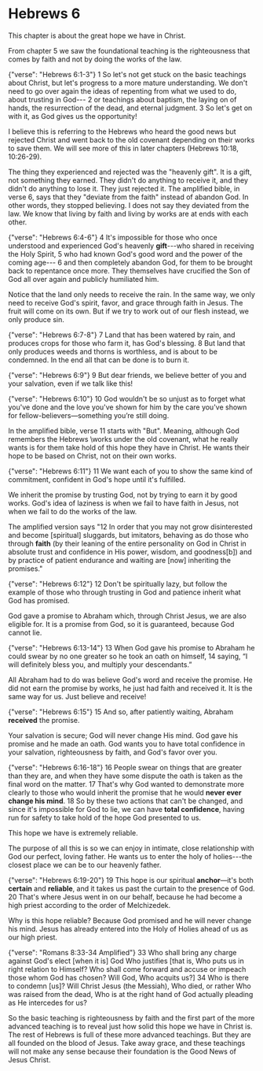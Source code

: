 Hebrews 6
========================================================================

This chapter is about the great hope we have in Christ.

From chapter 5 we saw the foundational teaching is the righteousness that comes by faith and not by doing the works of the law.

{"verse": "Hebrews 6:1-3"}
1 So let's not get stuck on the basic teachings about Christ, but let's progress to a more mature understanding. We don't need to go over again the ideas of repenting from what we used to do, about trusting in God--- 2 or teachings about baptism, the laying on of hands, the resurrection of the dead, and eternal judgment. 3 So let's get on with it, as God gives us the opportunity!

I believe this is referring to the Hebrews who heard the good news but rejected Christ and went back to the old covenant depending on their works to save them.  We will see more of this in later chapters (Hebrews 10:18, 10:26-29).

The thing they experienced and rejected was the "heavenly gift".  It is a gift, not something they earned.  They didn't do anything to receive it, and they didn't do anything to lose it.  They just rejected it.  The amplified bible, in verse 6, says that they "deviate from the faith" instead of abandon God.  In other words, they stopped believing.  I does not say they deviated from the law.  We know that living by faith and living by works are at ends with each other.

{"verse": "Hebrews 6:4-6"}
4 It's impossible for those who once understood and experienced God's heavenly **gift**---who shared in receiving the Holy Spirit, 5 who had known God's good word and the power of the coming age--- 6 and then completely abandon God, for them to be brought back to repentance once more. They themselves have crucified the Son of God all over again and publicly humiliated him.

Notice that the land only needs to receive the rain.  In the same way, we only need to receive God's spirit, favor, and grace through faith in Jesus.  The fruit will come on its own.  But if we try to work out of our flesh instead, we only produce sin.

{"verse": "Hebrews 6:7-8"}
7 Land that has been watered by rain, and produces crops for those who farm it, has God's blessing. 8 But land that only produces weeds and thorns is worthless, and is about to be condemned. In the end all that can be done is to burn it.

{"verse": "Hebrews 6:9"}
9 But dear friends, we believe better of you and your salvation, even if we talk like this!

{"verse": "Hebrews 6:10"}
10 God wouldn't be so unjust as to forget what you've done and the love you've shown for him by the care you've shown for fellow-believers—something you’re still doing.

In the amplified bible, verse 11 starts with "But".  Meaning, although God remembers the Hebrews \works under the old covenant, what he really wants is for them take hold of this hope they have in Christ.  He wants their hope to be based on Christ, not on their own works.

{"verse": "Hebrews 6:11"}
11 We want each of you to show the same kind of commitment, confident in God's hope until it's fulfilled.

We inherit the promise by trusting God, not by trying to earn it by good works.  God's idea of laziness is when we fail to have faith in Jesus, not when we fail to do the works of the law.

The amplified version says "12 In order that you may not grow disinterested and become [spiritual] sluggards, but imitators, behaving as do those who through **faith** (by their leaning of the entire personality on God in Christ in absolute trust and confidence in His power, wisdom, and goodness[b]) and by practice of patient endurance and waiting are [now] inheriting the promises."

{"verse": "Hebrews 6:12"}
12 Don't be spiritually lazy, but follow the example of those who through trusting in God and patience inherit what God has promised.

God gave a promise to Abraham which, through Christ Jesus, we are also eligible for.  It is a promise from God, so it is guaranteed, because God cannot lie.

{"verse": "Hebrews 6:13-14"}
13 When God gave his promise to Abraham he could swear by no one greater so he took an oath on himself, 14 saying, “I will definitely bless you, and multiply your descendants.”

All Abraham had to do was believe God's word and receive the promise.  He did not earn the promise by works, he just had faith and received it.  It is the same way for us.  Just believe and receive!

{"verse": "Hebrews 6:15"}
15 And so, after patiently waiting, Abraham **received** the promise.

Your salvation is secure; God will never change His mind.  God gave his promise and he made an oath.  God wants you to have total confidence in your salvation, righteousness by faith, and God's favor over you.

{"verse": "Hebrews 6:16-18"}
16 People swear on things that are greater than they are, and when they have some dispute the oath is taken as the final word on the matter. 17 That's why God wanted to demonstrate more clearly to those who would inherit the promise that he would **never ever change his mind**. 18 So by these two actions that can't be changed, and since it's impossible for God to lie, we can have **total confidence**, having run for safety to take hold of the hope God presented to us.

This hope we have is extremely reliable.

The purpose of all this is so we can enjoy in intimate, close relationship with God our perfect, loving father.  He wants us to enter the holy of holies---the closest place we can be to our heavenly father.

{"verse": "Hebrews 6:19-20"}
19 This hope is our spiritual **anchor**—it's both **certain** and **reliable**, and it takes us past the curtain to the presence of God. 20 That's where Jesus went in on our behalf, because he had become a high priest according to the order of Melchizedek.

Why is this hope reliable?  Because God promised and he will never change his mind.  Jesus has already entered into the Holy of Holies ahead of us as our high priest.

{"verse": "Romans 8:33-34 Amplified"}
33 Who shall bring any charge against God's elect [when it is] God Who justifies [that is, Who puts us in right relation to Himself? Who shall come forward and accuse or impeach those whom God has chosen? Will God, Who acquits us?] 34 Who is there to condemn [us]? Will Christ Jesus (the Messiah), Who died, or rather Who was raised from the dead, Who is at the right hand of God actually pleading as He intercedes for us?

So the basic teaching is righteousness by faith and the first part of the more advanced teaching is to reveal just how solid this hope we have in Christ is.  The rest of Hebrews is full of these more advanced teachings.  But they are all founded on the blood of Jesus.  Take away grace, and these teachings will not make any sense because their foundation is the Good News of Jesus Christ.
